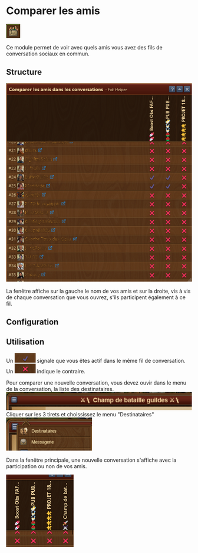 # Comparer les amis

![Icône](./.images/icone.png) 

Ce module permet de voir avec quels amis vous avez des fils de conversation sociaux en commun.

## Structure

![Structure](./.images/Structure.png)

La fenêtre affiche sur la gauche le nom de vos amis et sur la droite, vis à vis de chaque conversation que vous ouvrez, s'ils participent également à ce fil.


## <a name="Configuration"></a>Configuration


## Utilisation

Un ![](./.images/yes.png) signale que vous êtes actif dans le même fil de conversation. Un ![](./.images/no.png) indique le contraire.

Pour comparer une nouvelle conversation, vous devez ouvir dans le menu de la conversation, la liste des destinataires.
![Menu de la conversation](./.images/Comparer.png)<br>
Cliquer sur les 3 tirets et choississez le menu "Destinataires"<br>
![Menu Destinataires](./.images/Comparer_1.png)

Dans la fenêtre principale, une nouvelle conversation s'affiche avec la participation ou non de vos amis.

![Nouvelle conversation](./.images/Comparer_3.png)


